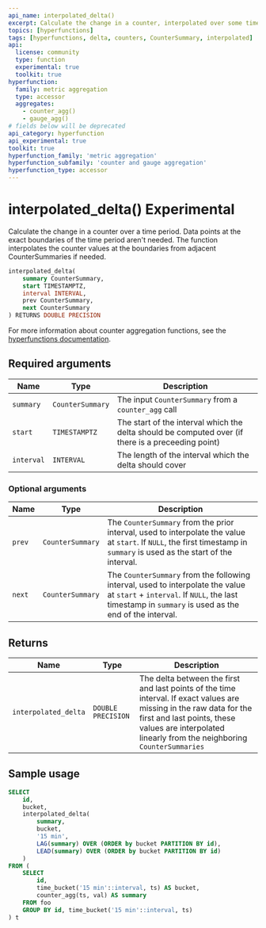 ```yaml
---
api_name: interpolated_delta()
excerpt: Calculate the change in a counter, interpolated over some time period
topics: [hyperfunctions]
tags: [hyperfunctions, delta, counters, CounterSummary, interpolated]
api:
  license: community
  type: function
  experimental: true
  toolkit: true
hyperfunction:
  family: metric aggregation
  type: accessor
  aggregates:
    - counter_agg()
    - gauge_agg()
# fields below will be deprecated
api_category: hyperfunction
api_experimental: true
toolkit: true
hyperfunction_family: 'metric aggregation'
hyperfunction_subfamily: 'counter and gauge aggregation'
hyperfunction_type: accessor
---
```


# interpolated_delta() <tag type="toolkit" content="Toolkit" /><tag type="experimental-toolkit">Experimental</tag>

Calculate the change in a counter over a time period. Data points at the exact
boundaries of the time period aren't needed. The function interpolates the
counter values at the boundaries from adjacent CounterSummaries if needed.

```sql
interpolated_delta(
    summary CounterSummary,
    start TIMESTAMPTZ,
    interval INTERVAL,
    prev CounterSummary,
    next CounterSummary
) RETURNS DOUBLE PRECISION
```

For more information about counter aggregation functions, see the
[hyperfunctions documentation][hyperfunctions-counter-agg].

## Required arguments

|Name|Type|Description|
|-|-|-|
|`summary`|`CounterSummary`|The input `CounterSummary` from a `counter_agg` call|
|`start`|`TIMESTAMPTZ`|The start of the interval which the delta should be computed over (if there is a preceeding point)|
|`interval`|`INTERVAL`|The length of the interval which the delta should cover|

### Optional arguments

|Name|Type|Description|
|-|-|-|
|`prev`|`CounterSummary`|The `CounterSummary` from the prior interval, used to interpolate the value at `start`. If `NULL`, the first timestamp in `summary` is used as the start of the interval.|
|`next`|`CounterSummary`|The `CounterSummary` from the following interval, used to interpolate the value at `start` + `interval`. If `NULL`, the last timestamp in `summary` is used as the end of the interval.|

## Returns

|Name|Type|Description|
|-|-|-|
|`interpolated_delta`|`DOUBLE PRECISION`|The delta between the first and last points of the time interval. If exact values are missing in the raw data for the first and last points, these values are interpolated linearly from the neighboring `CounterSummaries`|

## Sample usage

```sql
SELECT
    id,
    bucket,
    interpolated_delta(
        summary,
        bucket,
        '15 min',
        LAG(summary) OVER (ORDER by bucket PARTITION BY id),
        LEAD(summary) OVER (ORDER by bucket PARTITION BY id)
    )
FROM (
    SELECT
        id,
        time_bucket('15 min'::interval, ts) AS bucket,
        counter_agg(ts, val) AS summary
    FROM foo
    GROUP BY id, time_bucket('15 min'::interval, ts)
) t
```

[hyperfunctions-counter-agg]: /timescaledb/:currentVersion:/how-to-guides/hyperfunctions/counter-aggregation/
